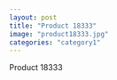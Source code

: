 ```yaml
---
layout: post
title: "Product 18333"
image: "product18333.jpg"
categories: "category1"
---
```

Product 18333
